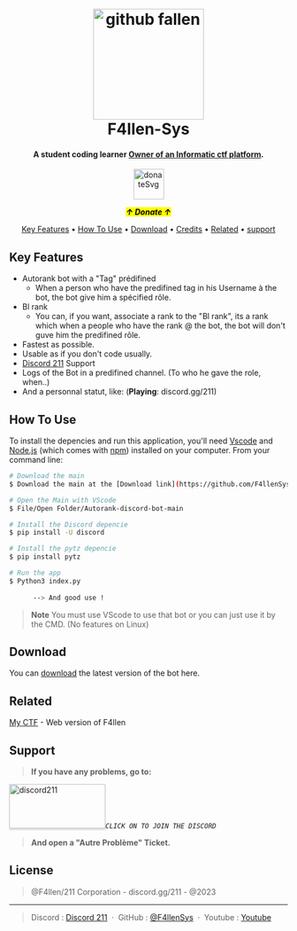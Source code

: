 
<h1 align="center">
  <br>
  <a href="https://github.com/F4llenSys"><img border-radius=20px src="https://avatars.githubusercontent.com/u/131175492?s=400&u=80d6fa4a85a6a141a97416e7fcb633ccdc74e5eb&v=4" rel="_blank" alt="github fallen" width="200"></a>
  <br>
  F4llen-Sys
  <br>
</h1>

<h4 align="center">A student coding learner <a href="http://ctf.ccxi.eu/" target="_blank">Owner of an Informatic ctf platform</a>.</h4>

<p align="center">
<a href="https://paypal.me/f4llensys" rel="_blank"><img style="height: 55px;! width: 80px;!" id="donSvg" src="https://cdn-icons-png.flaticon.com/512/2904/2904845.png" alt="donateSvg"></a>
</p>
<p align="center"><strong><em><mark>↑ Donate ↑</mark></em></strong></p>

<p align="center">
  <a href="#key-features">Key Features</a> •
  <a href="#how-to-use">How To Use</a> •
  <a href="#download">Download</a> •
  <a href="#credits">Credits</a> •
  <a href="#related">Related</a> •
  <a href="#support">support</a>
</p>



## Key Features

* Autorank bot with a "Tag" prédifined
  - When a person who have the predifined tag in his Username à the bot, the bot give him a spécified rôle.
* Bl rank
  - You can, if you want, associate a rank to the "Bl rank", its a rank which when a people who have the rank @ the bot, the bot will don't guve him the predifined rôle.
* Fastest as possible.  
* Usable as if you don't code usually.
* [Discord 211](https://discord.gg/211) Support
* Logs of the Bot in a predifined channel. (To who he gave the role, when..)
* And a personnal statut, like: (**Playing**: discord.gg/211)


## How To Use

To install the depencies and run this application, you'll need [Vscode](https://code.visualstudio.com/) and [Node.js](https://nodejs.org/en/download/) (which comes with [npm](http://npmjs.com)) installed on your computer. From your command line:

```bash
# Download the main
$ Download the main at the [Download link](https://github.com/F4llenSys/Autorank-discord-bot)

# Open the Main with VScode
$ File/Open Folder/Autorank-discord-bot-main

# Install the Discord depencie
$ pip install -U discord 

# Install the pytz depencie
$ pip install pytz

# Run the app
$ Python3 index.py
 
      --> And good use !

```

> **Note**
> You must use VScode to use that bot or you can just use it by the CMD. (No features on Linux)


## Download

You can [download](https://github.com/F4llenSys/Autorank-discord-bot/tree/main) the latest version of the bot here.


## Related

[My CTF]( https://fallenctf.000webhostapp.com/) - Web version of F4llen

## Support

> **If you have any problems, go to:**

<a href="https://discord.gg/211" target="_blank"><img src="https://cdn.discordapp.com/attachments/1086955172422500382/1086955234280083526/VE_Project_4.gif" alt="discord211" style="height: 80px !important;width: 174px !important;box-shadow: 0px 3px 2px 0px rgba(190, 190, 190, 0.5) !important;-webkit-box-shadow: 0px 3px 2px 0px rgba(190, 190, 190, 0.5) !important;" ></a>*``CLICK ON TO JOIN THE DISCORD``*

> **And open a "Autre Problème" Ticket.**



## License

> @F4llen/211 Corporation - discord.gg/211 - @2023

---

> Discord : [Discord 211](https://discord.gg/211) &nbsp;&middot;&nbsp;
> GitHub : [@F4llenSys](https://github.com/F4llenSys) &nbsp;&middot;&nbsp;
> Youtube : [Youtube](https://youtube.com/@f4llenFn)

